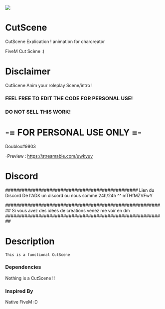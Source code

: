 <a href="https://hits.seeyoufarm.com"><img src="https://hits.seeyoufarm.com/api/count/incr/badge.svg?url=https%3A%2F%2Fgithub.com%2FDoublox%2FCutScene%2F&count_bg=%238C1134&title_bg=%23555555&icon=&icon_color=%23F10303&title=hits&edge_flat=false"/></a>

# CutScene
CutScene Explication !
animation for charcreator 

FiveM Cut Scène  :)
# Disclaimer 
CutScene Anim your roleplay Scene/intro !
### FEEL FREE TO EDIT THE CODE FOR PERSONAL USE!
### DO NOT SELL THIS WORK!
# -= FOR PERSONAL USE ONLY =-

Doublox#9803


-Preview : https://streamable.com/uwkyuv


# Discord 

################################################
Lien du Discord De l'ADX un discord ou nous somme 24h/24h  ^^
 mTHfMZVFwY

##########################################################
Si vous avez des idées de créations venez me voir en dm
##########################################################

# Description 
```
This is a functional CutScene
```

### Dependencies

Nothing is a CutScene !!

### Inspired By
Native FiveM :D


